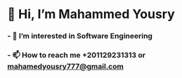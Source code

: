  # 👋 Hi, I’m Mahammed Yousry 


### - 👀 I’m interested in Software Engineering 
<!---- 🌱 I’m currently learning ...
- 💞️ I’m looking to collaborate on ...--->
### - 📫 How to reach me  +201129231313 or mahamedyousry777@gmail.com

<!---
MahammedYousry/MahammedYousry is a ✨ special ✨ repository because its `README.md` (this file) appears on your GitHub profile.
You can click the Preview link to take a look at your changes.
--->
